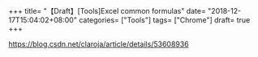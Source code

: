 +++
title= "【Draft】[Tools]Excel common formulas"
date= "2018-12-17T15:04:02+08:00"
categories= ["Tools"]
tags= ["Chrome"]
draft= true
+++


https://blog.csdn.net/claroja/article/details/53608936
